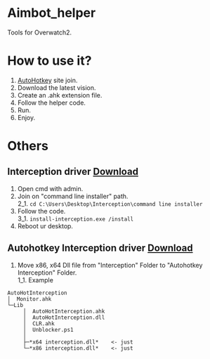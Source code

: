 # Aimbot_helper
Tools for Overwatch2.

# How to use it?
1. [AutoHotkey](https://www.autohotkey.com/) site join.
2. Download the latest vision.
3. Create an .ahk extension file.
4. Follow the helper code.
5. Run.
6. Enjoy.

# Others
## Interception driver [Download](https://github.com/oblitum/Interception)
1. Open cmd with admin.   
2. Join on "command line installer" path.   
2_1. `cd C:\Users\Desktop\Interception\command line installer`    
3. Follow the code.   
3_1. `install-interception.exe /install`    
4. Reboot ur desktop.

## Autohotkey Interception driver [Download](https://github.com/evilC/AutoHotInterception/releases)
1. Move x86, x64 Dll file from "Interception" Folder to "Autohotkey Interception" Folder.   
1_1. Example
```
AutoHotInterception
│  Monitor.ahk
└─Lib
     │  AutoHotInterception.ahk
     │  AutoHotInterception.dll
     │  CLR.ahk
     │  Unblocker.ps1
     │  
     ├─*x64 interception.dll*    <- just
     └─*x86 interception.dll*    <- just
```
